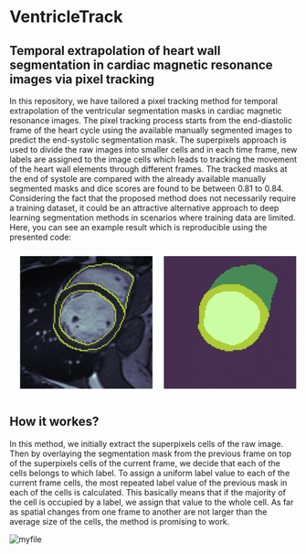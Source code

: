 # VentricleTrack
## Temporal extrapolation of heart wall segmentation in cardiac magnetic resonance images via pixel tracking
In this repository, we have tailored a pixel tracking method for temporal extrapolation of the ventricular segmentation masks in cardiac magnetic resonance images. The pixel tracking process starts from the end-diastolic frame of the heart cycle using the available manually segmented images to predict the end-systolic segmentation mask. The superpixels approach is used to divide the raw images into smaller cells and in each time frame, new labels are assigned to the image cells which leads to tracking the movement of the heart wall elements through different frames. The tracked masks at the end of systole are compared with the already available manually segmented masks and dice scores are found to be between 0.81 to 0.84. Considering the fact that the proposed method does not necessarily require a training dataset, it could be an attractive alternative approach to deep learning segmentation methods in scenarios where training data are limited. Here, you can see an example result which is reproducible using the presented code: 

![myfile](Final.gif)

## How it workes?
In this method, we initially extract the superpixels cells of the raw image. Then by overlaying the segmentation mask from the previous frame on top of the superpixels cells of the current frame, we decide that each of the cells belongs to which label. To assign a uniform label value to each of the current frame cells, the most repeated label value of the previous mask in each of the cells is calculated. This basically means that if the majority of the cell is occupied by a label, we assign that value to the whole cell. As far as spatial changes from one frame to another are not larger than the average size of the cells, the method is promising to work. 

![myfile](Images/Slide-1.png)



